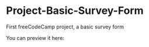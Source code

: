 # Project-Basic-Survey-Form
First freeCodeCamp project, a basic survey form

You can preview it here: 
